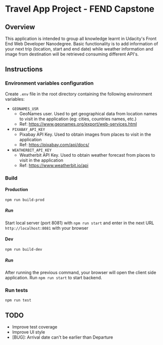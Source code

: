 # Travel App Project - FEND Capstone

## Overview
This application is intended to group all knowledge learnt in Udacity's Front End Web Developer Nanodegree.
Basic functionality is to add information of your next trip (location, start and end date) while weather information and image from destination
will be retrieved consuming different API's.

## Instructions
### Environment variables configuration
Create `.env` file in the root directory containing the following environment variables:
* `GEONAMES_USR`
    - GeoNames user. Used to get geographical data from location names to visit in the application (eg: cities, countries names, etc.)
    - Ref: https://www.geonames.org/export/web-services.html
* `PIXABAY_API_KEY`
    - Pixabay API Key. Used to obtain images from places to visit in the application
    - Ref: https://pixabay.com/api/docs/
* `WEATHERBIT_API_KEY`
    - Weatherbit API Key. Used to obtain weather forecast from places to visit in the application
    - Ref: https://www.weatherbit.io/api

### Build
#### Production
`npm run build-prod`
##### Run
Start local server (port 8081) with `npm run start` and enter in the next URL `http://localhost:8081` with your browser

#### Dev
`npm run build-dev`
##### Run
After running the previous command, your browser will open the client side application.
Run `npm run start` to start backend.

### Run tests
`npm run test`

## TODO
* Improve test coverage
* Improve UI style
* [BUG]: Arrival date can't be earlier than Departure

